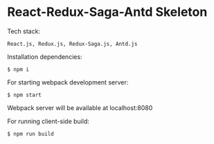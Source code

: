 # React-Redux-Saga-Antd Skeleton 
Tech stack:
``` shell
React.js, Redux.js, Redux-Saga.js, Antd.js
```

Installation dependencies:
``` shell
$ npm i
```

For starting webpack development server:
``` shell
$ npm start
```
Webpack server will be available at localhost:8080

For running client-side build:
``` shell
$ npm run build
```
